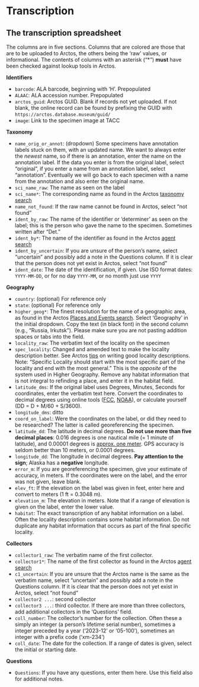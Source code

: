 # Transcription

## The transcription spreadsheet

The columns are in five sections. Columns that are colored are those
that are to be uploaded to Arctos, the others being the ‘raw’ values,
or informational. The contents of columns with an asterisk (“*”)
**must** have been checked against lookup tools in Arctos.

**Identifiers**

 * `barcode`: ALA barcode, beginning with ‘H’. Prepopulated
 * `ALAAC`: ALA accession number. Prepopulated
 * `arctos_guid`: Arctos GUID. Blank if records not yet uploaded. If
   not blank, the online record can be found by prefixing the GUID with
   `https://arctos.database.museum/guid/`
 * `image`: Link to the specimen image at TACC
 
**Taxonomy**

 * `name_orig_or_annot`: (dropdown) Some specimens have annotation
   labels stuck on them, with an updated name. We want to always enter
   the _newest_ name, so if there is an annotation, enter the name on
   the annotation label.  If the data you enter is from the original
   label, select “original”, if you enter a name from an annotation
   label, select “annotation”. Eventually we will go back to each
   specimen with a name from the annotation and also enter the
   original name.
 * `sci_name_raw`: The name as seen on the label
 * `sci_name*`: The corresponding name as found in the Arctos
   [taxonomy search][1]
 * `name_not_found`: If the raw name cannot be found in Arctos, select
   “not found”
 * `ident_by_raw`: The name of the identifier or ‘determiner’ as seen
   on the label; this is the person who gave the name to the
   specimen. Sometimes written after “Det.”
 * `ident_by*`: The name of the identifier as found in the Arctos
   [agent search][2]
 * `ident_by_uncertain`: If you are unsure of the person’s name,
   select “uncertain” and possibly add a note in the Questions
   column. If it is clear that the person does not yet exist in
   Arctos, select “not found”
 * `ident_date`: The date of the identification, if given. Use ISO
   format dates: `YYYY-MM-DD`, or for no day `YYYY-MM`, or no month
   just use `YYYY`
   
**Geography**

 * `country`: (optional) For reference only
 * `state`: (optional) For reference only
 * `higher_geog*`: The finest resolution for the name of a geographic
   area, as found in the Arctos [Places and Events search][3]. Select
   ‘Geography’ in the initial dropdown. Copy the text (in black font)
   in the second column (e.g., “Russia, Irkutsk”). Please make sure
   you are not pasting addition spaces or tabs into the field.
 * `locality_raw`: The verbatim text of the locality on the specimen
 * `spec_locality`: Changed and amended text to make the locality
   description better. See Arctos [tips][3] on writing good locality
   descriptions. Note: “Specific Locality should start with the most
   specific part of the locality and end with the most general.” This
   is the _opposite_ of the system used in Higher Geography.  Remove
   any habitat information that is not integral to refinding a place,
   and enter it in the habitat field.
 * `latitude_dms`: If the original label uses Degrees, Minutes,
   Seconds for coordinates, enter the verbatim text here. Convert the
   coordinates to decimal degrees using online tools ([FCC][4],
   [NOAA][5]), or calculate yourself (DD = D + M/60 + S/3600).
 * `longitude_dms`: ditto
 * `coord_on_label`: Were the coordinates on the label, or did they
   need to be researched? The latter is called georeferencing the
   specimen.
 * `latitude_dd`: The latitude in decimal degrees.  **Do not use more
   than five decimal places**: 0.016 degrees is one nautical mile (= 1
   minute of latitude), and 0.00001 degrees is
   [approx. one meter][6]. GPS accuracy is seldom better than 10
   meters, or 0.0001 degrees.
 * `longitude_dd`: The longitude in decimal degrees.  **Pay attention
   to the sign**; Alaska has a **negative** longitude.
 * `error_m`: If you are georeferencing the specimen, give your
   estimate of accuracy, in meters. If the coordinates were on the
   label, and the error was not given, leave blank.
 * `elev_ft`: If the elevation on the label was given in feet, enter
   here and convert to meters (1 ft = 0.3048 m).
 * `elevation_m`: The elevation in meters. Note that if a range of
   elevation is given on the label, enter the lower value.
 * `habitat`: The exact transcription of any habitat information on a
   label. Often the locality description contains some habitat
   information. Do not duplicate any habitat information that occurs
   as part of the final specific locality.
 
**Collectors**

 * `collector1_raw`: The verbatim name of the first collector.
 * `collector1*`:  The name of the first collector as found in the Arctos
   [agent search][2]
 * `c1_uncertain`: If you are unsure that the Arctos name is the same
   as the verbatim name, select “uncertain” and possibly add a note in
   the Questions column. If it is clear that the person does not yet
   exist in Arctos, select “not found”
 * `collector2 ...`: second collector
 * `collector3 ...`: third collector. If there are more than three
   collectors, add additional collectors in the ‘Questions’ field.
 * `coll_number`: The collector’s number for the collection. Often
   these a simply an integer (a person’s lifetime serial number),
   sometimes a integer preceded by a year (‘2023-12’ or ‘05-100’),
   sometimes an integer with a prefix code (‘xm-234’)
 * `coll_date`: The date for the collection. If a range of dates is
   given, select the initial or starting date.
 
**Questions**

 * `Questions`: If you have any questions, enter them here. Use this
   field also for additional notes.

[1]: https://arctos.database.museum/taxonomy.cfm
[2]: https://arctos.database.museum/agent.cfm
[3]: https://handbook.arctosdb.org/documentation/locality.html
[4]: https://www.fcc.gov/media/radio/dms-decimal
[5]: https://www.ngs.noaa.gov/NCAT/
[6]: https://www.usna.edu/Users/oceano/pguth/md_help/html/approx_equivalents.htm
